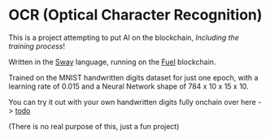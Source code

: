 # OCR (Optical Character Recognition)

This is a project attempting to put AI on the blockchain, *Including the training process*!

Written in the [Sway](https://fuellabs.github.io/sway) language, running on the [Fuel](https://fuel.network) blockchain.

Trained on the MNIST handwritten digits dataset for just one epoch, with a learning rate of 0.015 and a Neural Network shape of 784 x 10 x 15 x 10.

You can try it out with your own handwritten digits fully onchain over here -> [todo](link)

(There is no real purpose of this, just a fun project)

